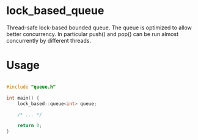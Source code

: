 lock_based_queue
================

Thread-safe lock-based bounded queue. The queue is optimized to allow better
concurrency. In particular push() and pop() can be run almost concurrently
by different threads.

Usage
=====

```cpp

#include "queue.h"

int main() {
    lock_based::queue<int> queue;

    /* ... */

    return 0;
}
```
